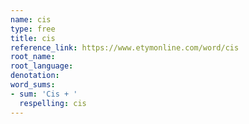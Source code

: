 ```yaml
---
name: cis
type: free
title: cis
reference_link: https://www.etymonline.com/word/cis
root_name: 
root_language: 
denotation: 
word_sums:
- sum: 'Cis + '
  respelling: cis
---
```

